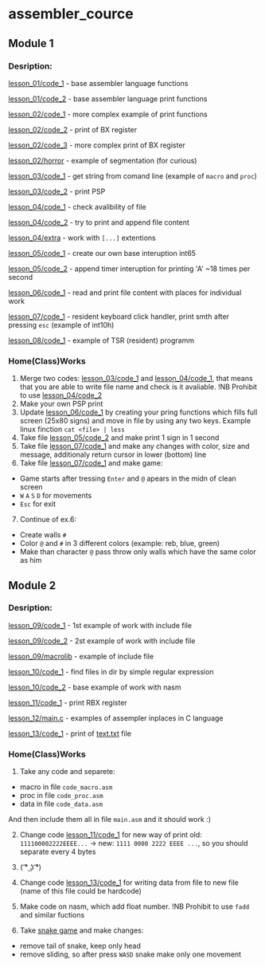 # assembler_cource

## Module 1

### Desription:
[lesson_01/code_1](https://github.com/DumDereDum/assembler_cource/blob/main/lesson_01/code_1.asm) - base assembler language functions

[lesson_01/code_2](https://github.com/DumDereDum/assembler_cource/tree/main/lesson_01/code_2.asm) - base assembler language print functions

[lesson_02/code_1](https://github.com/DumDereDum/assembler_cource/tree/main/lesson_02/code_1.asm) - more complex example of print functions

[lesson_02/code_2](https://github.com/DumDereDum/assembler_cource/tree/main/lesson_02/code_2.asm) - print of BX register

[lesson_02/code_3](https://github.com/DumDereDum/assembler_cource/tree/main/lesson_02/code_3.asm) - more complex print of BX register

[lesson_02/horror](https://github.com/DumDereDum/assembler_cource/tree/main/lesson_02/horror.asm) - example of segmentation (for curious)

[lesson_03/code_1](https://github.com/DumDereDum/assembler_cource/tree/main/lesson_03/code_1.asm) - get string from comand line (example of `macro` and `proc`)

[lesson_03/code_2](https://github.com/DumDereDum/assembler_cource/tree/main/lesson_03/code_2.asm) - print PSP

[lesson_04/code_1](https://github.com/DumDereDum/assembler_cource/tree/main/lesson_04/code_2.asm) - check avalibility of file

[lesson_04/code_2](https://github.com/DumDereDum/assembler_cource/tree/main/lesson_04/code_2.asm) - try to print and append file content

[lesson_04/extra](https://github.com/DumDereDum/assembler_cource/tree/main/lesson_04/extra.asm) - work with `[...]` extentions

[lesson_05/code_1](https://github.com/DumDereDum/assembler_cource/tree/main/lesson_05/code_1.asm) - create our own base interuption int65

[lesson_05/code_2](https://github.com/DumDereDum/assembler_cource/tree/main/lesson_05/code_2.asm) - append timer interuption for printing 'A' ~18 times per second

[lesson_06/code_1](https://github.com/DumDereDum/assembler_cource/tree/main/lesson_06/code_1.asm) - read and print file content with places for individual work

[lesson_07/code_1](https://github.com/DumDereDum/assembler_cource/tree/main/lesson_07/code_1.asm) - resident keyboard click handler, print smth after pressing `esc` (example of int10h)

[lesson_08/code_1](https://github.com/DumDereDum/assembler_cource/blob/main/lesson_08/code_1.asm) - example of TSR (resident) programm


### Home(Class)Works
1. Merge two codes: [lesson_03/code_1](https://github.com/DumDereDum/assembler_cource/tree/main/lesson_03/code_1.asm) and [lesson_04/code_1](https://github.com/DumDereDum/assembler_cource/tree/main/lesson_04/code_1.asm), that means that you are able to write file name and check is it avaliable. !NB Prohibit to use [lesson_04/code_2](https://github.com/DumDereDum/assembler_cource/tree/main/lesson_04/code_2.asm)
2. Make your own PSP print
3. Update [lesson_06/code_1](https://github.com/DumDereDum/assembler_cource/tree/main/lesson_06/code_1.asm) by creating your pring functions which fills full screen (25x80 signs) and move in file by using any two keys. Example linux finction `cat <file> | less`
4. Take file [lesson_05/code_2](https://github.com/DumDereDum/assembler_cource/tree/main/lesson_05/code_2.asm) and make print 1 sign in 1 second
5. Take file [lesson_07/code_1](https://github.com/DumDereDum/assembler_cource/tree/main/lesson_07/code_1.asm) and make any changes with color, size and message, additionaly return cursor in lower (bottom) line
6. Take file [lesson_07/code_1](https://github.com/DumDereDum/assembler_cource/tree/main/lesson_07/code_1.asm) and make game:
* Game starts after tressing `Enter` and `@` apears in the midn of clean screen
* `W` `A` `S` `D` for movements
* `Esc` for exit
7. Continue of ex.6:
* Create walls `#`
* Color `@` and `#` in 3 different colors (example: reb, blue, green)
* Make than character `@` pass throw only walls which have the same color as him 


## Module 2

### Desription:

[lesson_09/code_1](https://github.com/DumDereDum/assembler_cource/blob/main/lesson_09/code_1.asm) - 1st example of work with include file

[lesson_09/code_2](https://github.com/DumDereDum/assembler_cource/blob/main/lesson_09/code_2.asm) - 2st example of work with include file

[lesson_09/macrolib](https://github.com/DumDereDum/assembler_cource/blob/main/lesson_09/macrolib.asm) - example of include file

[lesson_10/code_1](https://github.com/DumDereDum/assembler_cource/blob/main/lesson_10/code_1.asm) - find files in dir by simple regular expression

[lesson_10/code_2](https://github.com/DumDereDum/assembler_cource/blob/main/lesson_10/code_2.asm) - base example of work with nasm

[lesson_11/code_1](https://github.com/DumDereDum/assembler_cource/blob/main/lesson_11/code_1.asm) - print RBX register

[lesson_12/main.c](https://github.com/DumDereDum/assembler_cource/blob/main/lesson_12/main.c) - examples of assempler inplaces in C language

[lesson_13/code_1](https://github.com/DumDereDum/assembler_cource/blob/main/lesson_13/code_1.asm) - print of [text.txt](https://github.com/DumDereDum/assembler_cource/blob/main/lesson_13/text.txt) file


### Home(Class)Works

1. Take any code and separete:
* macro in file `code_macro.asm` 
* proc in file `code_proc.asm` 
* data in file `code_data.asm`

And then include them all in file `main.asm` and it should work :)

2. Change code [lesson_11/code_1](https://github.com/DumDereDum/assembler_cource/blob/main/lesson_11/code_1.asm) for new way of print old: `111100002222EEEE...` -> new: `1111 0000 2222 EEEE ...`, so you should separate every 4 bytes

3. ( ͡° ͜ʖ ͡°)

4. Change code [lesson_13/code_1](https://github.com/DumDereDum/assembler_cource/blob/main/lesson_13/code_1.asm) for writing data from file to new file (name of this file could be hardcode)

5. Make code on nasm, which add float number. !NB Prohibit to use `fadd` and similar fuctions

6. Take [snake game](https://github.com/NikitaIvanovV/snake-asm) and make changes:
* remove tail of snake, keep only head
* remove sliding, so after press `WASD` snake make only one movement
